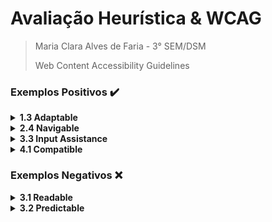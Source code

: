 # Avaliação Heurística & WCAG

> Maria Clara Alves de Faria - 3° SEM/DSM
>
> Web Content Accessibility Guidelines

### Exemplos Positivos ✔️

<details>
    <summary><b>1.3 Adaptable</b></summary>
    <br>
    <ul>
        <li>Nesse ponto é abordado a questão de um mesmo conteúdo poder ser apresentado em layouts mais simples sem perder informações e coerência.</li>
        <li>O <em>Google</em> disponibiliza essa opção para usuários experienciando uma conexão mais lenta que querem acessar o e-mail.</li>
    </ul>
    <div align="center">
        <img alt="Layout mais simples para conectividades precárias." src="https://i.imgur.com/lt9BO6H.png">
    </div>
</details>

<details>
    <summary><b>2.4 Navigable</b></summary>
    <br>
    <ul>
        <li>Essa heurística visa a navegabilidade fácil, rápida e intuitiva por parte do usuário para encontrar o que precisam.</li>
        <li>Para facilitar a navegação por seus produtos, a <em>UOL</em> disponibiliza uma divisão por categorias dos mesmos.</li>
    </ul>
    <div align="center">
        <img alt="Código bem-estruturado." src="https://imgur.com/QOIVpSQ.png">
    </div>
</details>

<details>
    <summary><b>3.3 Input Assistance</b></summary>
    <br>
    <ul>
        <li>O objetivo dessa é facilitar a usabilidade das páginas por parte do usuário./páginas.</li>
        <li>Para ilustrar esse ponto, usei o site da marca de cosméticos <em>Sephora</em>, o qual disponibiliza um exemplo do movimento para alternar as guias de informações de um produto.</li>
    </ul>
    <div align="center">
        <img alt="Facilitando usabilidade por exemplos de gestos." src="https://i.imgur.com/4CF1D3N.jpg" height="500">
    </div>
</details>

<details>
    <summary><b>4.1 Compatible</b></summary>
    <br>
    <ul>
        <li>O objetivo dessa é maximizar ao máximo as chances de fácil entendimento de usuários, atuais ou futuros, incluindo manutenção desses códigos/páginas.</li>
        <li>Para ilustrar esse ponto, usei o <em>código do meu grupo do API</em>, no qual é possível perceber que as <em>divs</em> têm nomes lógicos de fácil percepção, além de estarem seguindo uma estrutura padrão, em ninho.</li>
    </ul>
    <div align="center">
        <img alt="Navegabilidade melhorada por categorização." src="https://i.imgur.com/wfRA2M3.png">
    </div>
</details>

### Exemplos Negativos ❌

<details>
	<summary><b>3.1 Readable</b></summary>
    <br>
    <ul>
        <li>O objetivo dessa heurística é justamente priorizar a leitura confortável por parte do usuário.</li>
        <li>Objetivo esse que deixa a desejar no site da famosa marca <em>Saint Laurent</em>, que conta com textos demasiadamente pequenos.</li>
    </ul>
    <div align="center">
        <img alt="Textos muito pequenos." src="https://i.imgur.com/RxrePIn.png">
    </div>
</details>

<details>
	<summary><b>3.2 Predictable</b></summary>
    <br>
    <ul>
        <li>Essa heurística visa a navegação preditiva, ou seja, intuitiva, facilitando e providenciando uma melhor experiência por parte do usuário.</li>
        <li>O site de informações acadêmicas dos alunos da <em>Fatec - Prof. Jessen Vidal</em>, na página inícial para divulgação de anúncios gerais, conta com diversas imagens-texto de tamanhos variados e alguns tem link para outras páginas e outras não, porém não possuem identificação alguma, ferindo o princípio de preditividade.</li>
	<li>No exemplo abaixo, a primeira imagem não tem link, ao contrário da segunda, que tem redirecionamento a outra página web, afetando a consistência da navegabilidade.</li>
    </ul>
    <div align="center">
        <img alt="Imagens-texto sem identificação se têm links ou não." src="https://i.imgur.com/HODh5gp.png">
    </div>
</details>
